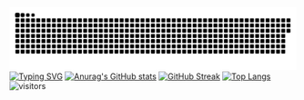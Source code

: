 ![](https://raw.githubusercontent.com/HRYX02/HRYX02/main/assets/github-contribution-grid-snake.svg)
[![Typing SVG](https://readme-typing-svg.demolab.com?font=Fira+Code&weight=700&size=21&pause=1000&color=CCE8CF&center=true&vCenter=true&multiline=true&width=435&lines=%E6%AC%A2%E8%BF%8E%E6%9D%A5%E5%88%B0%E8%B5%AB%E7%84%B6%E7%8E%89%E9%91%AB%E7%9A%84Github)](https://git.io/typing-svg)
[![Anurag's GitHub stats](https://github-readme-stats.vercel.app/api?username=HRYX02)](https://github.com/anuraghazra/github-readme-stats)
[![GitHub Streak](https://streak-stats.demolab.com/?user=HRYX02)](https://git.io/streak-stats)
[![Top Langs](https://github-readme-stats.vercel.app/api/top-langs/?username=HRYX02&layout=compact)](https://github.com/anuraghazra/github-readme-stats)
![visitors](https://visitor-badge.glitch.me/badge?page_id=page.id&left_color=green&right_color=red)
